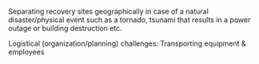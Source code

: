 Separating recovery sites geographically in case of a natural disaster/physical event such as a tornado, tsunami that results in a power outage or building destruction etc.

Logistical (organization/planning) challenges:
Transporting equipment & employees
